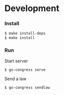 # Development

### Install

```sh
$ make install-deps
$ make install
```

### Run

Start server
```
$ go-congress serve
```

Send a law
```
$ go-congress sendlaw
```
